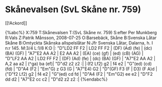 # Skånevalsen (SvL Skåne nr. 759)

[[!Ackord]]

{%abc%}
X:759
T:Skånevalsen
T:(SvL Skåne nr. 759)
S:efter Per Munkberg
R:Vals
Z:Patrik Månsson, 2008-07-25
O:Barsebäck, Skåne
B:Svenska Låtar Skåne
B:Omtyckta Skånska allspelslåtar
N:Jfr Svenska Låtar, Dalarna, h. I n:r 145.
M:3/4
L:1/8
K:D
|: "D"LD2 FF F2 | LD2 FF F2 | (DF) (Ad) (fe) | (dc) (BA) (GF) | 
"A7"E2 AA A2 | E2 AA A2 | (EA) (ce) (gf) | (ed) (cB) (AG) | 
"D"LF2 AA A2 | LD2 FF F2 | (DF) (Ad) (fe) | (dc) (BA) (GF) | 
"A7"E2 AA A2 | A,2 aa a2 | (^ga) ba (ef)| "D"d2 z2 z2 :| 
|:(f2 Lf2) g2 | f4 e2 | "G"(ed) (cd) (fd) | "D"A4 (F2 | 
"Em"G) z G3 (G | "A7"E4) G2 | "D"(GF) F3 (F | D3) (F A)d | 
("D"f2 Lf2) g2 | f4 e2 | "G"(ed) cd fd | "D"A4 (F2 | 
"Em"G2) ee e2 | "D"F2 dd d2 | "A7"E2 cc c2 | "D"d2 z2 z2 :| 
{%endabc%}

